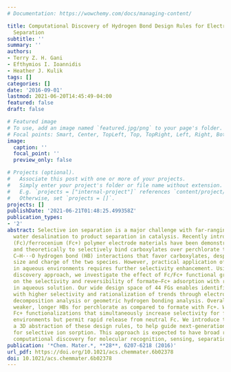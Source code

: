 ```yaml
---
# Documentation: https://wowchemy.com/docs/managing-content/

title: Computational Discovery of Hydrogen Bond Design Rules for Electrochemical Ion
  Separation
subtitle: ''
summary: ''
authors:
- Terry Z. H. Gani
- Efthymios I. Ioannidis
- Heather J. Kulik
tags: []
categories: []
date: '2016-09-01'
lastmod: 2021-06-20T14:45:49-04:00
featured: false
draft: false

# Featured image
# To use, add an image named `featured.jpg/png` to your page's folder.
# Focal points: Smart, Center, TopLeft, Top, TopRight, Left, Right, BottomLeft, Bottom, BottomRight.
image:
  caption: ''
  focal_point: ''
  preview_only: false

# Projects (optional).
#   Associate this post with one or more of your projects.
#   Simply enter your project's folder or file name without extension.
#   E.g. `projects = ["internal-project"]` references `content/project/deep-learning/index.md`.
#   Otherwise, set `projects = []`.
projects: []
publishDate: '2021-06-21T01:48:25.499358Z'
publication_types:
- '2'
abstract: Selective ion separation is a major challenge with far-ranging impact from
  water desalination to product separation in catalysis. Recently introduced ferrocene
  (Fc)/ferrocenium (Fc+) polymer electrode materials have been demonstrated experimentally
  and theoretically to selectively bind carboxylates over perchlorate through weak
  C–H···O hydrogen bond (HB) interactions that favor carboxylates, despite the comparable
  size and charge of the two species. However, practical application of this technology
  in aqueous environments requires further selectivity enhancement. Using a first-principles
  discovery approach, we investigate the effect of Fc/Fc+ functional groups (FGs)
  on the selectivity and reversibility of formate–Fc+ adsorption with respect to perchlorate
  in aqueous solution. Our wide design space of 44 FGs enables identification of FGs
  with higher selectivity and rationalization of trends through electronic energy
  decomposition analysis or geometric hydrogen bonding analysis. Overall, we observe
  weaker, longer HBs for perchlorate as compared to formate with Fc+. We further identify
  Fc+ functionalizations that simultaneously increase selectivity for formate in aqueous
  environments but permit rapid release from neutral Fc. We introduce the materiaphore,
  a 3D abstraction of these design rules, to help guide next-generation material optimization
  for selective ion sorption. This approach is expected to have broad relevance in
  computational discovery for molecular recognition, sensing, separations, and catalysis.
publication: '*Chem. Mater.*, **28**, 6207-6218 (2016)'
url_pdf: https://doi.org/10.1021/acs.chemmater.6b02378
doi: 10.1021/acs.chemmater.6b02378
---
```

